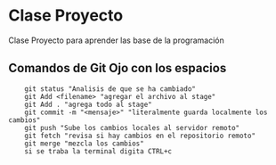 # Clase Proyecto

Clase Proyecto para aprender las base de la programación

## Comandos de Git **Ojo con los espacios**

    	git status "Analisis de que se ha cambiado"
    	git Add <filename> "agregar el archivo al stage"
    	git Add . "agrega todo al stage"
    	git commit -m "<mensaje>" "literalmente guarda localmente los cambios"
    	git push "Sube los cambios locales al servidor remoto"
		git fetch "revisa si hay cambios en el repositorio remoto"
		git merge "mezcla los cambios"
		si se traba la terminal digita CTRL+c
		